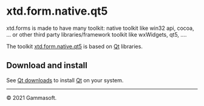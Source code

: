 
# xtd.form.native.qt5

xtd.forms is made to have many toolkit: native toolkit like win32 api, cocoa, ... or other third party libraries/framework toolkit like wxWidgets, qt5, ....

The toolkit [xtd.form.native.qt5](.) is based on [Qt](https://www.qt.io)  libraries.

## Download and install

See [Qt downloads](https://www.qt.io/download/) to install [Qt](https://www.qt.io/)  on your system.

______________________________________________________________________________________________

© 2021 Gammasoft.

